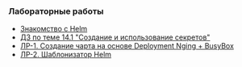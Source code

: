 ### Лабораторные работы
- [Знакомство с Helm](/13-kubernetes-config-04-helm/Labs/labs-start-learn-helm.md)
- [ДЗ по теме 14.1 "Создание и использование секретов"](/13-kubernetes-config-04-helm/Labs/labs-secret.md)
- [ЛР-1. Создание чарта на основе Deployment Nging + BusyBox](/13-kubernetes-config-04-helm/Labs/labs-create-chart-nginx-busybox-01.md)
- [ЛР-2. Шаблонизатор Helm](/13-kubernetes-config-04-helm/Labs/labs-create-chart-nginx-busybox-02.md)
